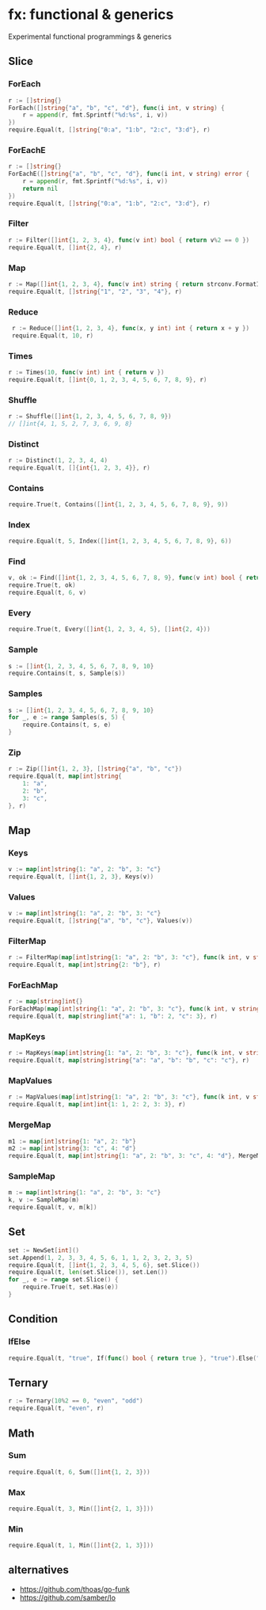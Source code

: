 # fx: functional & generics

Experimental functional programmings & generics

## Slice

### ForEach

```go
r := []string{}
ForEach([]string{"a", "b", "c", "d"}, func(i int, v string) {
    r = append(r, fmt.Sprintf("%d:%s", i, v))
})
require.Equal(t, []string{"0:a", "1:b", "2:c", "3:d"}, r)
```

### ForEachE

```go
r := []string{}
ForEachE([]string{"a", "b", "c", "d"}, func(i int, v string) error {
    r = append(r, fmt.Sprintf("%d:%s", i, v))
    return nil
})
require.Equal(t, []string{"0:a", "1:b", "2:c", "3:d"}, r)
```

### Filter

```go
r := Filter([]int{1, 2, 3, 4}, func(v int) bool { return v%2 == 0 })
require.Equal(t, []int{2, 4}, r)
```

### Map

```go
r := Map([]int{1, 2, 3, 4}, func(v int) string { return strconv.FormatInt(int64(v), 10) })
require.Equal(t, []string{"1", "2", "3", "4"}, r)
```

### Reduce

```go
 r := Reduce([]int{1, 2, 3, 4}, func(x, y int) int { return x + y })
 require.Equal(t, 10, r)
```

### Times

```go
r := Times(10, func(v int) int { return v })
require.Equal(t, []int{0, 1, 2, 3, 4, 5, 6, 7, 8, 9}, r)
```

### Shuffle

```go
r := Shuffle([]int{1, 2, 3, 4, 5, 6, 7, 8, 9})
// []int{4, 1, 5, 2, 7, 3, 6, 9, 8}
```

### Distinct

```go
r := Distinct(1, 2, 3, 4, 4)
require.Equal(t, []{int{1, 2, 3, 4}}, r)
```

### Contains

```go
require.True(t, Contains([]int{1, 2, 3, 4, 5, 6, 7, 8, 9}, 9))
```

### Index

```go
require.Equal(t, 5, Index([]int{1, 2, 3, 4, 5, 6, 7, 8, 9}, 6))
```

### Find

```go
v, ok := Find([]int{1, 2, 3, 4, 5, 6, 7, 8, 9}, func(v int) bool { return v == 6 })
require.True(t, ok)
require.Equal(t, 6, v)
```

### Every

```go
require.True(t, Every([]int{1, 2, 3, 4, 5}, []int{2, 4}))
```

### Sample

```go
s := []int{1, 2, 3, 4, 5, 6, 7, 8, 9, 10}
require.Contains(t, s, Sample(s))
```

### Samples

```go
s := []int{1, 2, 3, 4, 5, 6, 7, 8, 9, 10}
for _, e := range Samples(s, 5) {
    require.Contains(t, s, e)
}
```

### Zip

```go
r := Zip([]int{1, 2, 3}, []string{"a", "b", "c"})
require.Equal(t, map[int]string{
    1: "a",
    2: "b",
    3: "c",
}, r)
```

## Map

### Keys

```go
v := map[int]string{1: "a", 2: "b", 3: "c"}
require.Equal(t, []int{1, 2, 3}, Keys(v))
```

### Values

```go
v := map[int]string{1: "a", 2: "b", 3: "c"}
require.Equal(t, []string{"a", "b", "c"}, Values(v))
```

### FilterMap

```go
r := FilterMap(map[int]string{1: "a", 2: "b", 3: "c"}, func(k int, v string) bool { return k%2 == 0 })
require.Equal(t, map[int]string{2: "b"}, r)
```

### ForEachMap

```go
r := map[string]int{}
ForEachMap(map[int]string{1: "a", 2: "b", 3: "c"}, func(k int, v string) { r[v] = k })
require.Equal(t, map[string]int{"a": 1, "b": 2, "c": 3}, r)
```

### MapKeys

```go
r := MapKeys(map[int]string{1: "a", 2: "b", 3: "c"}, func(k int, v string) string { return v })
require.Equal(t, map[string]string{"a": "a", "b": "b", "c": "c"}, r)
```

### MapValues

```go
r := MapValues(map[int]string{1: "a", 2: "b", 3: "c"}, func(k int, v string) int { return k })
require.Equal(t, map[int]int{1: 1, 2: 2, 3: 3}, r)
```

### MergeMap

```go
m1 := map[int]string{1: "a", 2: "b"}
m2 := map[int]string{3: "c", 4: "d"}
require.Equal(t, map[int]string{1: "a", 2: "b", 3: "c", 4: "d"}, MergeMap(m1, m2))
```

### SampleMap

```go
m := map[int]string{1: "a", 2: "b", 3: "c"}
k, v := SampleMap(m)
require.Equal(t, v, m[k])
```

## Set

```go
set := NewSet[int]()
set.Append(1, 2, 3, 3, 4, 5, 6, 1, 1, 2, 3, 2, 3, 5)
require.Equal(t, []int{1, 2, 3, 4, 5, 6}, set.Slice())
require.Equal(t, len(set.Slice()), set.Len())
for _, e := range set.Slice() {
    require.True(t, set.Has(e))
}
```

## Condition

### IfElse

```go
require.Equal(t, "true", If(func() bool { return true }, "true").Else("false"))
```

## Ternary

```go
r := Ternary(10%2 == 0, "even", "odd")
require.Equal(t, "even", r)
```

## Math

### Sum

```go
require.Equal(t, 6, Sum([]int{1, 2, 3}))
```

### Max

```go
require.Equal(t, 3, Min([]int{2, 1, 3}]))
```

### Min

```go
require.Equal(t, 1, Min([]int{2, 1, 3}]))
```

## alternatives

- <https://github.com/thoas/go-funk>
- <https://github.com/samber/lo>
